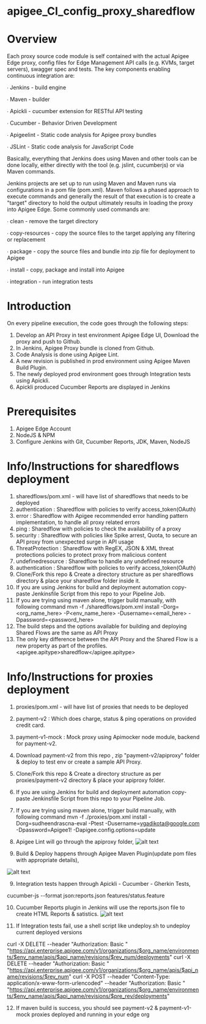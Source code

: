 # apigee_CI_config_proxy_sharedflow

# Overview

Each proxy source code module is self contained with the actual Apigee Edge proxy, config files for Edge Management API calls (e.g. KVMs, target servers), swagger spec and tests. The key components enabling continuous integration are:

∙ Jenkins - build engine

∙ Maven - builder

∙ Apickli - cucumber extension for RESTful API testing

∙ Cucumber - Behavior Driven Development

∙ Apigeelint - Static code analysis for Apigee proxy bundles

∙ JSLint - Static code analysis for JavaScript Code

Basically, everything that Jenkins does using Maven and other tools can be done locally, either directly with the tool (e.g. jslint, cucumberjs) or via Maven commands.

Jenkins projects are set up to run using Maven and Maven runs via configurations in a pom file (pom.xml). Maven follows a phased approach to execute commands and generally the result of that execution is to create a "target" directory to hold the output ultimately results in loading the proxy into Apigee Edge. Some commonly used commands are:

∙ clean - remove the target directory

∙ copy-resources - copy the source files to the target applying any filtering or replacement

∙ package - copy the source files and bundle into zip file for deployment to Apigee

∙ install - copy, package and install into Apigee

∙ integration - run integration tests

# Introduction
On every pipeline execution, the code goes through the following steps:

1. Develop an API Proxy in test environment Apigee Edge UI, Download the proxy and push to Github.
2. In Jenkins, Apigee Proxy bundle is cloned from Github.
3. Code Analysis is done using Apigee Lint.
4. A new revision is published in prod environment using Apigee Maven Build Plugin.
5. The newly deployed prod environment goes through Integration tests using Apickli.
6. Apickli produced Cucumber Reports are displayed in Jenkins

# Prerequisites
1. Apigee Edge Account
2. NodeJS & NPM
3. Configure Jenkins with Git, Cucumber Reports, JDK, Maven, NodeJS

# Info/Instructions for sharedflows deployment
1. sharedflows/pom.xml - will have list of sharedflows that needs to be deployed
2. authentication : Sharedflow with policies to verify access_token(OAuth)
3. error : Sharedflow with Apigee recommended error handling pattern implementation, to handle all proxy related errors
4. ping : Sharedflow with policies to check the availability of a proxy
5. security : Sharedflow with policies like Spike arrest, Quota, to secure an API proxy from unexpected surge in API usage
6. ThreatProtection : Sharedflow with RegEX, JSON & XML threat protections policies to protect proxy from malicious content
7. undefinedresource : Sharedflow to handle any undefined resource
8. authentication : Sharedflow with policies to verify access_token(OAuth)
9. Clone/Fork this repo & Create a directory structure as per sharedflows directory & place your sharedflow folder inside it.
10. If you are using Jenkins for build and deployment automation  copy-paste Jenkinsfile Script from this repo to your Pipeline Job.
11. If you are trying using maven alone, trigger build manually, with following command
mvn -f ./sharedflows/pom.xml install -Dorg=<org_name_here> -P<env_name_here> -Dusername=<email_here> -Dpassword=<password_here>
12. The build steps and the options available for building and deploying Shared Flows are the same as API Proxy
13. The only key difference between the API Proxy and the Shared Flow is a new property as part of the profiles.
<apigee.apitype>sharedflow</apigee.apitype>

# Info/Instructions for proxies deployment
1. proxies/pom.xml - will have list of proxies that needs to be deployed
2. payment-v2 : Which does charge, status & ping operations on provided credit card.
3. payment-v1-mock :  Mock proxy using Apimocker node module, backend for payment-v2.
3. Download payment-v2 from this repo , zip "payment-v2/apiproxy" folder & deploy to test env or create a sample API Proxy.
4. Clone/Fork this repo & Create a directory structure as per proxies/payment-v2 directory & place your apiproxy folder.
5. If you are using Jenkins for build and deployment automation  copy-paste Jenkinsfile Script from this repo to your Pipeline Job.
6. If you are trying using maven alone, trigger build manually, with following command
mvn -f ./proxies/pom.xml install -Dorg=sudheendrascna-eval -Ptest -Dusername=vgadikota@google.com -Dpassword=Apigee1! -Dapigee.config.options=update

7. Apigee Lint will go through the apiproxy folder,
![alt text](https://user-images.githubusercontent.com/28925814/40007499-98bd6dfe-57ba-11e8-8d95-ba09a6000039.jpg)

8. Build & Deploy happens through Apigee Maven Plugin(update pom files with appropriate details),

![alt text](https://user-images.githubusercontent.com/28925814/40007503-9ba8be74-57ba-11e8-921f-b556a4048c77.jpg)

9. Integration tests happen through Apickli - Cucumber - Gherkin Tests,

cucumber-js --format json:reports.json features/status.feature

10. Cucumber Reports plugin in Jenkins will use the reports.json file to create HTML Reports & satistics.
![alt text](https://user-images.githubusercontent.com/28925814/40005985-e5518528-57b6-11e8-85e8-2327449d84a6.jpg)

11. If Integration tests fail, use a shell script like undeploy.sh to undeploy current deployed versions

curl -X DELETE --header "Authorization: Basic <base64 username:password>" "https://api.enterprise.apigee.com/v1/organizations/$org_name/environments/$env_name/apis/$api_name/revisions/$rev_num/deployments"
curl -X DELETE --header "Authorization: Basic <base64 username:password>" "https://api.enterprise.apigee.com/v1/organizations/$org_name/apis/$api_name/revisions/$rev_num"
curl -X POST --header "Content-Type: application/x-www-form-urlencoded" --header "Authorization: Basic <base64 username:password>" "https://api.enterprise.apigee.com/v1/organizations/$org_name/environments/$env_name/apis/$api_name/revisions/$pre_rev/deployments"

12. If maven build is success, you should see payment-v2 & payment-v1-mock proxies deployed and running in your edge org
